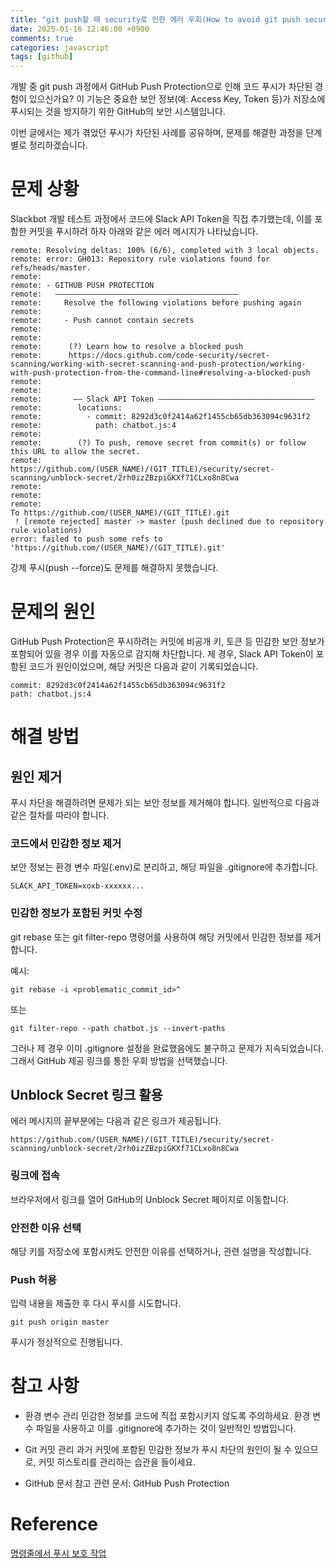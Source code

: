 ```yaml
---
title: "git push할 때 security로 인한 에러 우회(How to avoid git push security)"
date: 2025-01-16 12:46:00 +0900
comments: true
categories: javascript
tags: [github]
---
```


개발 중 git push 과정에서 GitHub Push Protection으로 인해 코드 푸시가 차단된 경험이 있으신가요? 이 기능은 중요한 보안 정보(예: Access Key, Token 등)가 저장소에 푸시되는 것을 방지하기 위한 GitHub의 보안 시스템입니다.

이번 글에서는 제가 겪었던 푸시가 차단된 사례를 공유하며, 문제를 해결한 과정을 단계별로 정리하겠습니다.

# 문제 상황
Slackbot 개발 테스트 과정에서 코드에 Slack API Token을 직접 추가했는데, 이를 포함한 커밋을 푸시하려 하자 아래와 같은 에러 메시지가 나타났습니다.

```
remote: Resolving deltas: 100% (6/6), completed with 3 local objects.
remote: error: GH013: Repository rule violations found for refs/heads/master.
remote:
remote: - GITHUB PUSH PROTECTION
remote:   —————————————————————————————————————————
remote:     Resolve the following violations before pushing again
remote:
remote:     - Push cannot contain secrets
remote:
remote:
remote:      (?) Learn how to resolve a blocked push
remote:      https://docs.github.com/code-security/secret-scanning/working-with-secret-scanning-and-push-protection/working-with-push-protection-from-the-command-line#resolving-a-blocked-push   
remote:
remote:
remote:       —— Slack API Token ———————————————————————————————————
remote:        locations:
remote:          - commit: 8292d3c0f2414a62f1455cb65db363094c9631f2
remote:            path: chatbot.js:4
remote:
remote:        (?) To push, remove secret from commit(s) or follow this URL to allow the secret.
remote:        https://github.com/(USER_NAME)/(GIT_TITLE)/security/secret-scanning/unblock-secret/2rh0izZBzpiGKXf71CLxo8n8Cwa
remote:
remote:
remote:
To https://github.com/(USER_NAME)/(GIT_TITLE).git
 ! [remote rejected] master -> master (push declined due to repository rule violations)
error: failed to push some refs to 'https://github.com/(USER_NAME)/(GIT_TITLE).git'
```

강제 푸시(push --force)도 문제를 해결하지 못했습니다.

# 문제의 원인
GitHub Push Protection은 푸시하려는 커밋에 비공개 키, 토큰 등 민감한 보안 정보가 포함되어 있을 경우 이를 자동으로 감지해 차단합니다.
제 경우, Slack API Token이 포함된 코드가 원인이었으며, 해당 커밋은 다음과 같이 기록되었습니다.

```
commit: 8292d3c0f2414a62f1455cb65db363094c9631f2
path: chatbot.js:4
```

# 해결 방법
## 원인 제거
푸시 차단을 해결하려면 문제가 되는 보안 정보를 제거해야 합니다.
일반적으로 다음과 같은 절차를 따라야 합니다.

### 코드에서 민감한 정보 제거
보안 정보는 환경 변수 파일(.env)로 분리하고, 해당 파일을 .gitignore에 추가합니다.

```
SLACK_API_TOKEN=xoxb-xxxxxx...
```

### 민감한 정보가 포함된 커밋 수정
git rebase 또는 git filter-repo 명령어를 사용하여 해당 커밋에서 민감한 정보를 제거합니다.

예시:
```
git rebase -i <problematic_commit_id>^
```

또는

```
git filter-repo --path chatbot.js --invert-paths
```

그러나 제 경우 이미 .gitignore 설정을 완료했음에도 불구하고 문제가 지속되었습니다.
그래서 GitHub 제공 링크를 통한 우회 방법을 선택했습니다.

## Unblock Secret 링크 활용
에러 메시지의 끝부분에는 다음과 같은 링크가 제공됩니다.

```
https://github.com/(USER_NAME)/(GIT_TITLE)/security/secret-scanning/unblock-secret/2rh0izZBzpiGKXf71CLxo8n8Cwa
```

### 링크에 접속
브라우저에서 링크를 열어 GitHub의 Unblock Secret 페이지로 이동합니다.

### 안전한 이유 선택
해당 키를 저장소에 포함시켜도 안전한 이유를 선택하거나, 관련 설명을 작성합니다.

### Push 허용
입력 내용을 제출한 후 다시 푸시를 시도합니다.

```
git push origin master
```

푸시가 정상적으로 진행됩니다.

# 참고 사항
- 환경 변수 관리
민감한 정보를 코드에 직접 포함시키지 않도록 주의하세요.
환경 변수 파일을 사용하고 이를 .gitignore에 추가하는 것이 일반적인 방법입니다.

- Git 커밋 관리
과거 커밋에 포함된 민감한 정보가 푸시 차단의 원인이 될 수 있으므로, 커밋 히스토리를 관리하는 습관을 들이세요.

- GitHub 문서 참고
관련 문서: GitHub Push Protection

# Reference
[명령줄에서 푸시 보호 작업](https://docs.github.com/ko/code-security/secret-scanning/working-with-secret-scanning-and-push-protection/working-with-push-protection-from-the-command-line#resolving-a-blocked-push)